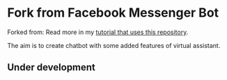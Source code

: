 # Fork from Facebook Messenger Bot
Forked from:
Read more in my [tutorial that uses this repository](https://tutorials.botsfloor.com/creating-your-messenger-bot-4f71af99d26b).

The aim is to create chatbot with some added features of virtual assistant.

## Under development
